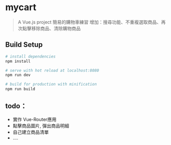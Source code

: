 # mycart

> A Vue.js project
> 簡易的購物車練習
> 增加：搜尋功能、不重複選取商品、再次點擊移除商品、清除購物商品

## Build Setup

``` bash
# install dependencies
npm install

# serve with hot reload at localhost:8080
npm run dev

# build for production with minification
npm run build
```

## todo：
 - 實作 Vue-Router應用
 - 點擊商品圖片, 彈出商品明細
 - 自己建立商品清單
 - ....